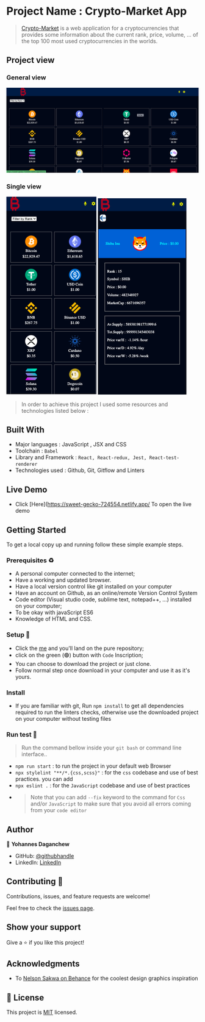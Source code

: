 # Project Name :  Crypto-Market App

>[Crypto-Market](https://sweet-gecko-724554.netlify.app/) is a web application for a cryptocurrencies that provides some information about the current rank, price, volume, ... of the top 100 most used cryptocurrencies in the worlds.
>
>
 ## Project view
 ### General view 
![Leaderboard](/images/desktop.png)
### Single view
![Leaderboard](/images/mobile.png)
![Leaderboard](/images/detail.png)

> In order to achieve this project I used some resources and technologies listed below :
## Built With

- Major languages : JavaScript , JSX and CSS
- Toolchain : `Babel`
- Library and Framework : `React, React-redux, Jest, React-test-renderer`
- Technologies used : Github, Git, Gitflow and Linters

## Live Demo

 - Click [Here](https://sweet-gecko-724554.netlify.app/ To open the live demo

## Getting Started

To get a local copy up and running follow these simple example steps.

### Prerequisites ♻️

- A personal computer connected to the internet;
- Have a working and updated browser.
- Have a local version control like git installed on your computer
- Have an account on Github, as an online/remote Version Control System
- Code editor (Visual studio code, sublime text, notepad++, ...) installed on your computer;
- To be okay with javaScript ES6
- Knowledge of HTML and CSS.

### Setup 🎰

- Click the [me](https://github.com/yohannesdagnachew/crypto-market) and you'll land on the pure repository;
- click on the green (🟢) button with `Code` Inscription;
- You can choose to download the project or just clone.
- Follow normal step once download in your computer and use it as it's yours.

### Install

- If you are familiar with git, Run `npm install` to get all dependencies required to run the linters checks, otherwise use the downloaded project on your computer without testing files

### Run test 🧪

> Run the command bellow inside your `git bash` or command line interface..

- `npm run start` : to run the project in your default web Browser
- `npx stylelint "**/*.{css,scss}"` : for the `css` codebase and use of best practices. you can add
- `npx eslint .` : for the `JavaScript` codebase and use of best practices
- > Note that you can add `--fix` keyword to the command for `Css` and/or `JavaScript` to make sure that you avoid all errors coming from your `code editor`

## Author

👤 **Yohannes Daganchew**

- GitHub: [@githubhandle](https://github.com/yohannesdagnachew/)
- LinkedIn: [LinkedIn](https://www.linkedin.com/in/yohannesdagnachew/)

## Contributing 🤝 

Contributions, issues, and feature requests are welcome!

Feel free to check the [issues page](https://github.com/yohannesdagnachew/crypto-market/issues).

## Show your support

Give a ⭐️ if you like this project!

## Acknowledgments

- To [Nelson Sakwa on Behance](https://www.behance.net/sakwadesignstudio) for the coolest design graphics inspiration

## 📝 License

This project is [MIT](./MIT.md) licensed.